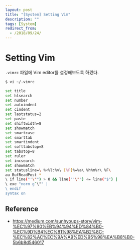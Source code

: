 ```yaml
---
layout: post
title: "[System] Setting Vim"
description: ""
tags: [System]
redirect_from:
  - /2018/09/24/
---
```


# Setting Vim

`.vimrc` 파일에 Vim editor를 설정해보도록 하겠다.

```sh
$ vi ~/.vimrc
```

```sh
set title
set hlsearch
set number
set autoindent
set cindent
set laststatus=2
set paste
set shiftwidth=8
set showmatch
set smartcase
set smarttab
set smartindent
set softtabstop=8
set tabstop=8
set ruler
set incsearch
set showmatch
set statusline=\ %<%l:%v\ [%P]%=%a\ %h%m%r\ %F\
au BufReadPost *
\ if line("'\"") > 0 && line("'\"") <= line("$") |
\ exe "norm g`\"" |
\ endif
syntax on
```

## Reference

* https://medium.com/sunhyoups-story/vim-%EC%97%90%EB%94%94%ED%84%B0-%EC%9D%B4%EC%81%98%EA%B2%8C-%EC%82%AC%EC%9A%A9%ED%95%98%EA%B8%B0-5b6b8d546017
